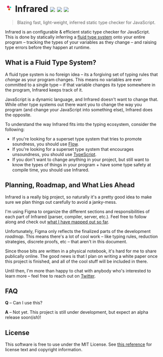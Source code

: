 # <img width="26" src="assets/logo-alt-light.png" /> Infrared <a href="#"><img src="https://img.shields.io/badge/build-passing*-brightgreen.svg" /></a> <a href="#"><img src="https://img.shields.io/badge/project-active-brightgreen.svg" /></a> <a href="#"><img src="https://img.shields.io/badge/license-MIT%20Licence-blue.svg" /></a>

> Blazing fast, light-weight, inferred static type checker for JavaScript.

Infrared is an configurable & efficient static type checker for JavaScript. This is done by statically inferring a [fluid type system](#what-is-a-fluid-type-system) onto your entire program – tracking the types of your variables as they change – and raising type errors before they happen at runtime.

## What is a Fluid Type System?

A fluid type system is no foreign idea – its a forgiving set of typing rules that _change_ as your program changes. This means no variables are ever committed to a single type – if that variable changes its type somewhere in the program, Infrared keeps track of it.

JavaScript is a dynamic language, and Infrared doesn't want to change that. While other type systems out there want you to change the way you program (and change your JavaScript into something else), Infrared does the opposite.

To understand the way Infrared fits into the typing ecosystem, consider the following:

 - If you're looking for a superset type system that tries to promote soundness, you should use [Flow](https://flow.org/).
 - If you're looking for a superset type system that encourages unsoundness, you should use [TypeScript](https://www.typescriptlang.org/).
 - If you don't want to change anything in your project, but still want to know the types of things in your program + have some type safety at compile time, you should use Infrared.

## Planning, Roadmap, and What Lies Ahead

Infrared is a really big project, so naturally it's a pretty good idea to make sure we plan things out carefully to avoid a janky-mess.

I'm using Figma to organize the different sections and responsibilities of each part of Infrared (parser, compiler, server, etc.). Feel free to follow along and check out [what I have mapped out so far](https://www.figma.com/file/VLacrQPUdTH19kJSiGy5zCzu/workflow?node-id=0%3A1).

Unfortunately, Figma only reflects the finalized parts of the development _roadmap_. This means there's a lot of cool work – like typing rules, reduction strategies, discrete proofs, etc – that aren't in this document.

Since those bits are written in a physical notebook, it's hard for me to share publically online. The good news is that I plan on writing a white paper once this project is finished, and all of the cool stuff will be included in there.

Until then, I'm more than happy to chat with anybody who's interested to learn more – feel free to reach out on [Twitter](https://twitter.com/nick_zuber/).

## FAQ

**Q** – Can I use this?

**A** – Not yet. This project is still under development, but expect an alpha release soon(_ish_)!

## License

This software is free to use under the MIT License. See [this reference](https://opensource.org/licenses/MIT) for license text and copyright information.
